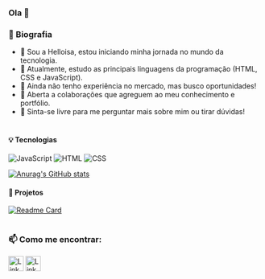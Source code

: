### Ola 👋

### 👩‍ Biografia
- 🌱 Sou a Helloisa, estou iniciando minha jornada no mundo da tecnologia.
- 🔭 Atualmente, estudo as principais linguagens da programação (HTML, CSS e JavaScript).
- 🤔 Ainda não tenho experiência no mercado, mas busco oportunidades!
- 👯 Aberta a colaborações que agreguem ao meu conhecimento e portfólio.
- 💬 Sinta-se livre para me perguntar mais sobre mim ou tirar dúvidas!


#
#### 💡 Tecnologias
![JavaScript](https://img.shields.io/badge/JavaScript-323330?style=for-the-badge&logo=javascript&logoColor=F7DF1E)
![HTML](https://img.shields.io/badge/HTML5-E34F26?style=for-the-badge&logo=html5&logoColor=white)
![CSS](https://img.shields.io/badge/CSS3-1572B6?style=for-the-badge&logo=css3&logoColor=white)

[![Anurag's GitHub stats](https://github-readme-stats.vercel.app/api?username=hisasilva&theme=radical)](https://github.com/anuraghazra/github-readme-stats)


#### 📂 Projetos
[![Readme Card](https://github-readme-stats.vercel.app/api/pin/?username=hisasilva&repo=hisasilva.github.io&theme=radical)](https://github.com/anuraghazra/github-readme-stats)

#
### 📫 Como me encontrar:
[<img src='https://img.shields.io/badge/LinkedIn-0077B5?style=for-the-badge&logo=linkedin&logoColor=white' alt='Linkedin' height='30'>](linkedin.com/in/helloisa-silva-39a333162)
[<img src='https://img.shields.io/badge/Instagram-E4405F?style=for-the-badge&logo=instagram&logoColor=white' alt='Linkedin' height='30'>](instagram.com/hel_is/)

<!--
**hisasilva/hisasilva** is a ✨ _special_ ✨ repository because its `README.md` (this file) appears on your GitHub profile.
